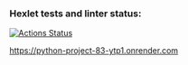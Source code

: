 ### Hexlet tests and linter status:
[![Actions Status](https://github.com/time9v/python-project-83/actions/workflows/hexlet-check.yml/badge.svg)](https://github.com/time9v/python-project-83/actions)

https://python-project-83-ytp1.onrender.com